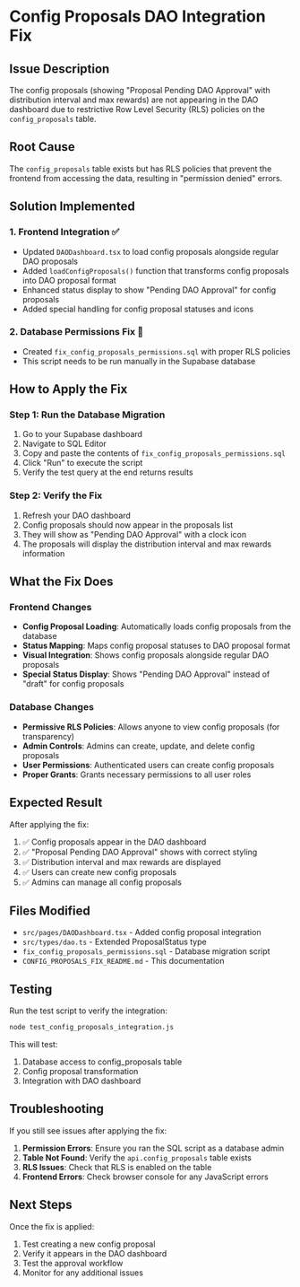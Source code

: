 # Config Proposals DAO Integration Fix

## Issue Description

The config proposals (showing "Proposal Pending DAO Approval" with distribution interval and max rewards) are not appearing in the DAO dashboard due to restrictive Row Level Security (RLS) policies on the `config_proposals` table.

## Root Cause

The `config_proposals` table exists but has RLS policies that prevent the frontend from accessing the data, resulting in "permission denied" errors.

## Solution Implemented

### 1. Frontend Integration ✅
- Updated `DAODashboard.tsx` to load config proposals alongside regular DAO proposals
- Added `loadConfigProposals()` function that transforms config proposals into DAO proposal format
- Enhanced status display to show "Pending DAO Approval" for config proposals
- Added special handling for config proposal statuses and icons

### 2. Database Permissions Fix 🔧
- Created `fix_config_proposals_permissions.sql` with proper RLS policies
- This script needs to be run manually in the Supabase database

## How to Apply the Fix

### Step 1: Run the Database Migration
1. Go to your Supabase dashboard
2. Navigate to SQL Editor
3. Copy and paste the contents of `fix_config_proposals_permissions.sql`
4. Click "Run" to execute the script
5. Verify the test query at the end returns results

### Step 2: Verify the Fix
1. Refresh your DAO dashboard
2. Config proposals should now appear in the proposals list
3. They will show as "Pending DAO Approval" with a clock icon
4. The proposals will display the distribution interval and max rewards information

## What the Fix Does

### Frontend Changes
- **Config Proposal Loading**: Automatically loads config proposals from the database
- **Status Mapping**: Maps config proposal statuses to DAO proposal format
- **Visual Integration**: Shows config proposals alongside regular DAO proposals
- **Special Status Display**: Shows "Pending DAO Approval" instead of "draft" for config proposals

### Database Changes
- **Permissive RLS Policies**: Allows anyone to view config proposals (for transparency)
- **Admin Controls**: Admins can create, update, and delete config proposals
- **User Permissions**: Authenticated users can create config proposals
- **Proper Grants**: Grants necessary permissions to all user roles

## Expected Result

After applying the fix:
1. ✅ Config proposals appear in the DAO dashboard
2. ✅ "Proposal Pending DAO Approval" shows with correct styling
3. ✅ Distribution interval and max rewards are displayed
4. ✅ Users can create new config proposals
5. ✅ Admins can manage all config proposals

## Files Modified

- `src/pages/DAODashboard.tsx` - Added config proposal integration
- `src/types/dao.ts` - Extended ProposalStatus type
- `fix_config_proposals_permissions.sql` - Database migration script
- `CONFIG_PROPOSALS_FIX_README.md` - This documentation

## Testing

Run the test script to verify the integration:
```bash
node test_config_proposals_integration.js
```

This will test:
1. Database access to config_proposals table
2. Config proposal transformation
3. Integration with DAO dashboard

## Troubleshooting

If you still see issues after applying the fix:

1. **Permission Errors**: Ensure you ran the SQL script as a database admin
2. **Table Not Found**: Verify the `api.config_proposals` table exists
3. **RLS Issues**: Check that RLS is enabled on the table
4. **Frontend Errors**: Check browser console for any JavaScript errors

## Next Steps

Once the fix is applied:
1. Test creating a new config proposal
2. Verify it appears in the DAO dashboard
3. Test the approval workflow
4. Monitor for any additional issues
